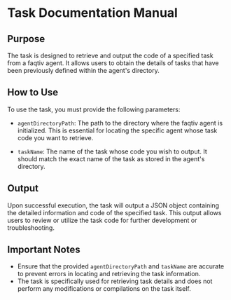 # Task Documentation Manual

## Purpose

The task is designed to retrieve and output the code of a specified task from a faqtiv agent. It allows users to obtain the details of tasks that have been previously defined within the agent's directory.

## How to Use

To use the task, you must provide the following parameters:

- `agentDirectoryPath`: The path to the directory where the faqtiv agent is initialized. This is essential for locating the specific agent whose task code you want to retrieve.
  
- `taskName`: The name of the task whose code you wish to output. It should match the exact name of the task as stored in the agent's directory.

## Output

Upon successful execution, the task will output a JSON object containing the detailed information and code of the specified task. This output allows users to review or utilize the task code for further development or troubleshooting.

## Important Notes

- Ensure that the provided `agentDirectoryPath` and `taskName` are accurate to prevent errors in locating and retrieving the task information.
- The task is specifically used for retrieving task details and does not perform any modifications or compilations on the task itself.